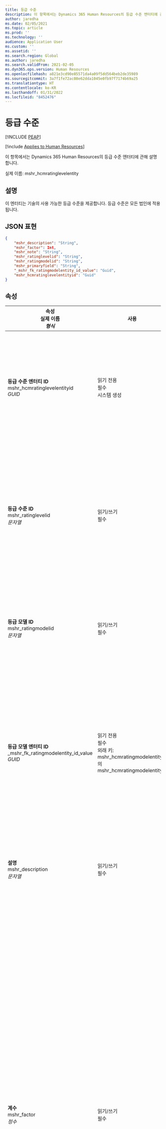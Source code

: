 ```yaml
---
title: 등급 수준
description: 이 항목에서는 Dynamics 365 Human Resources의 등급 수준 엔터티에 관해 설명합니다.
author: jaredha
ms.date: 02/05/2021
ms.topic: article
ms.prod: ''
ms.technology: ''
audience: Application User
ms.custom: ''
ms.assetid: ''
ms.search.region: Global
ms.author: jaredha
ms.search.validFrom: 2021-02-05
ms.dyn365.ops.version: Human Resources
ms.openlocfilehash: a821e3cd90e85571da4a09f5dd564beb2de35989
ms.sourcegitcommit: 3a7f1fe72ac08e62dda1045e0fb97f7174b69a25
ms.translationtype: HT
ms.contentlocale: ko-KR
ms.lasthandoff: 01/31/2022
ms.locfileid: "8452476"
---
```

# <a name="rating-level"></a>등급 수준


[!INCLUDE [PEAP](../includes/peap-1.md)]

[!include [Applies to Human Resources](../includes/applies-to-hr.md)]

이 항목에서는 Dynamics 365 Human Resources의 등급 수준 엔터티에 관해 설명합니다.

실제 이름: mshr_hcmratinglevelentity

## <a name="description"></a>설명

이 엔터티는 기술의 사용 가능한 등급 수준을 제공합니다. 등급 수준은 모든 법인에 적용됩니다.

## <a name="json-representation"></a>JSON 표현

```json
{
    "mshr_description": "String",
    "mshr_factor": Int,
    "mshr_note": "String",
    "mshr_ratinglevelid": "String",
    "mshr_ratingmodelid": "String",
    "mshr_primaryfield": "String",
    "_mshr_fk_ratingmodelentity_id_value": "Guid",
    "mshr_hcmratinglevelentityid": "Guid"
}
```

## <a name="properties"></a>속성

| 속성<br>**실제 이름**<br>**_형식_** | 사용 | 설명 |
| --- | --- | --- |
| **등급 수준 엔터티 ID**<br>mshr_hcmratinglevelentityid<br>*GUID* | 읽기 전용<br>필수<br>시스템 생성 | 수준에 대한 시스템 생성 고유 식별자. |
| **등급 수준 ID**<br>mshr_ratinglevelid<br>*문자열* | 읽기/쓰기<br>필수 | 수준에 대한 사용자가 읽을 수 있는 고유 식별자. |
| **등급 모델 ID**<br>mshr_ratingmodelid<br>*문자열* | 읽기/쓰기<br>필수 | 등급 수준이 속한 등급 모델. |
| **등급 모델 엔터티 ID**<br>_mshr_fk_ratingmodelentity_id_value<br>*GUID* | 읽기 전용<br>필수<br>외래 키: mshr_hcmratingmodelentity의 mshr_hcmratingmodelentityid | 등급 수준이 속한 등급 모델에 대한 시스템 생성 식별자. |
| **설명**<br>mshr_description<br>*문자열* | 읽기/쓰기<br>필수 | 등급 수준에 대한 설명. |
| **계수**<br>mshr_factor<br>*정수* | 읽기/쓰기<br>필수 | 등급 수준에 대한 계수. 계수는 등급 수준 수가 다른 항목을 비교할 때 점수를 정규화하는 데 사용됩니다. 값은 0에서 9 사이의 정수여야 합니다. |
| **메모**<br>mshr_note<br>*문자열* | 읽기/쓰기<br>옵션 | 등급 수준과 관련된 모든 메모. |
| **기본 필드**<br>mshr_primaryfield<br>*문자열* | 읽기 전용<br>필수 | 엔터티 레코드의 식별자로 사용될 필드. 등급 수준 ID와 등급 모델 ID의 조합. |

## <a name="see-also"></a>참고 항목

[지원자 추적 시스템 통합 API 소개](hr-admin-integration-ats-api-introduction.md)<br>
[채용할 후보자에 대한 예제 쿼리](hr-admin-integration-ats-api-candidate-to-hire-example-query.md)



[!INCLUDE[footer-include](../includes/footer-banner.md)]
